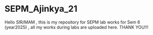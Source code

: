 # SEPM_Ajinkya_21
Hello SIR/MAM , this is my repository for SEPM lab works for Sem 6 (year2025) , all my works during labs are uploaded here. THANK YOU!!!
